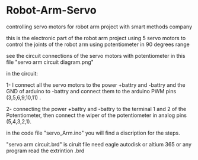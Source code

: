 # Robot-Arm-Servo
controlling servo motors for robot arm project with smart methods company

this is the electronic part of the robot arm project
using 5 servo motors to control the joints of the robot arm  using potentiometer in 90 degrees range


see the circuit connections  of the servo motors with potentiometer in this file "servo arm circuit diagram.png"

in the circuit:

1- I connect all the servo motors to the power +battry and -battry and the GND of arduino to -battry and connect them to the arduino PWM pins (3,5,6,9,10,11) .

2- connecting the power +battry and -battry to the terminal 1 and 2 of the Potentiometer, then connect the wiper of the potentiometer in analog pins (5,4,3,2,1).

in the code file "servo_Arm.ino" you will find a discription for the steps.

"servo arm circuit.brd" is ciruit file need eagle autodisk or altium 365 or any program read the extrintion .brd
